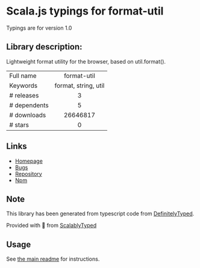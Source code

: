 
# Scala.js typings for format-util

Typings are for version 1.0

## Library description:
Lightweight format utility for the browser, based on util.format().

|                    |                 |
| ------------------ | :-------------: |
| Full name          | format-util |
| Keywords           | format, string, util |
| # releases         | 3 |
| # dependents       | 5 |
| # downloads        | 26646817 |
| # stars            | 0 |

## Links
- [Homepage](https://github.com/tmpfs/format-util#readme)
- [Bugs](https://github.com/tmpfs/format-util/issues)
- [Repository](https://github.com/tmpfs/format-util)
- [Npm](https://www.npmjs.com/package/format-util)
    


## Note
This library has been generated from typescript code from [DefinitelyTyped](https://definitelytyped.org).

Provided with :purple_heart: from [ScalablyTyped](https://github.com/oyvindberg/ScalablyTyped)

## Usage
See [the main readme](../../readme.md) for instructions.


